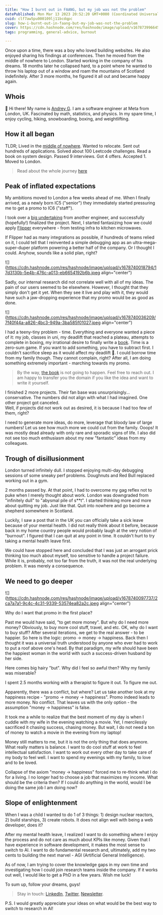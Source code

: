 ```yaml
---
title: "How I burnt out in FAANG, but my job was not the problem"
datePublished: Mon Mar 13 2023 20:52:20 GMT+0000 (Coordinated Universal Time)
cuid: clf7aw5pu000109lj11bcdqpc
slug: how-i-burnt-out-in-faang-but-my-job-was-not-the-problem
cover: https://cdn.hashnode.com/res/hashnode/image/upload/v1678739966452/a375187f-5b12-416f-acb8-621307116bc3.jpeg
tags: programming, general-advice, burnout

---
```


Once upon a time, there was a boy who loved building websites. He also enjoyed sharing his findings at conferences. Then he moved from the middle of nowhere to London. Started working in the company of his dreams. 18 months later he collapsed hard, to a point where he wanted to throw his laptop out of a window and roam the mountains of Scotland indefinitely. After 3 more months, he figured it all out and became happy again.

  
## Whois

👋 Hi there! My name is [Andrey G](https://goncharov.ai/). I am a software engineer at Meta from London, UK. Fascinated by math, statistics, and physics. In my spare time, I enjoy cycling, hiking, snowboarding, boxing, and weightlifting.

  
## How it all began

TLDR; Lived in the [middle of nowhere](https://en.wikipedia.org/wiki/Voronezh). Wanted to relocate. Sent out hundreds of applications. Solved about 100 Leetcode challenges. Read a book on system design. Passed 9 interviews. Got 4 offers. Accepted 1. Moved to London.

> Read about the whole journey [here](https://blog.goncharov.ai/how-i-got-multiple-faang-offers-in-europe)

## Peak of inflated expectations

My ambitions moved to London a few weeks ahead of me. When I finally arrived, as a newly born IC5 ("senior") they immediately started pressuring me to get a promo to IC6 ("staff").

I took over a [big undertaking](https://fbflipper.com/blog/2022/05/20/preparing-for-headless-flipper/) from another engineer, and successfully (hopefully!) finalized the project. Next, I started fantasizing how we could apply [Flipper](https://fbflipper.com/) everywhere - from testing infra to kitchen microwaves.

If Flipper had as many integrations as possible, if hundreds of teams relied on it, I could tell that I reinvented a simple debugging app as an ultra-mega-super-duper platform powering a better half of the company. Or I thought I could. Anyhow, sounds like a solid plan, right?

![](https://cdn.hashnode.com/res/hashnode/image/upload/v1678740018794/17d3130b-5e4b-476c-a013-eb6654192b6b.jpeg align="center")

Sadly, our internal research did not correlate well with all of my ideas. The pain of our users seemed to be elsewhere. However, I thought that they simply don't get it yet. When they see it live and play with it, they would have such a jaw-dropping experience that my promo would be as good as done.

![](https://cdn.hashnode.com/res/hashnode/image/upload/v1678740036209/7f40f44a-a826-4bc3-949a-3ba585f01027.jpeg align="center")

I had a teeny-tiny problem - time. Everything and everyone wanted a piece of it: my job, classes in uni, my deadlift that reached a plateau, attempts to complete in boxing, my irrational desire to finally write a [book](https://frontendhistory.dev/). Time is a zero-sum game. If you want to add something, you have to subtract first. I couldn't sacrifice sleep as it would affect my deadlift 🤦. I could borrow time from my family though. They cannot complain, right? After all, I am doing something extremely important - marching towards my promo.

> By the way, [the book](https://frontendhistory.dev/) is not going to happen. Feel free to reach out. I am happy to transfer you the domain if you like the idea and want to write it yourself.

  
I finished 2 more projects. Their fan base was unsurprisingly... conservative. The numbers did not align with what I had imagined. One other project got canceled.  
Well, if projects did not work out as desired, it is because I had too few of them, right?

I need to generate more ideas, do more, leverage that bloody law of large numbers! Let us see how much more we could cut from the family. Ooops! It was mostly dead already with only rare and sporadic signs of life. I also did not see too much enthusiasm about my new "fantastic" ideas from my colleagues.

  
## Trough of disillusionment

London turned infinitely dull. I stopped enjoying multi-day debugging sessions of some sneaky perf problems. Doughnuts and Red Bull replaced working out in a gym.  

2 months passed by. At that point, I had to overcome my gag reflex not to puke when I merely thought about work. London was downgraded from "infinitely dull" to "abysmal pile of s\*\*t". I started thinking more and more about quitting my job. Just like that. Quit into nowhere and go become a shepherd somewhere in Scotland.  

Luckily, I saw a post that in the UK you can officially take a sick leave because of your mental health. I did not really think about it before, because back in my home country people would probably laugh at the very notion of "burnout". I figured that I can quit at any point in time. It couldn't hurt to try taking a mental health leave first.  

We could have stopped here and concluded that I was just an arrogant prick thinking too much about myself, too sensitive to handle a project failure. While it is, probably, not too far from the truth, it was not the real underlying problem. It was merely a consequence.

  
## We need to go deeper

![](https://cdn.hashnode.com/res/hashnode/image/upload/v1678740097737/2ca7a7a1-9c4c-4c31-9339-53574ea82a2c.jpeg align="center")

Why do I want that promo in the first place?

Past me would have said, "to get more money". But why do I need more money? Obviously, to buy more cool stuff, travel, and etc. OK, why do I want to buy stuff? After several iterations, we get to the real answer - to be happier. So here is the logic: promo -&gt; money -&gt; happiness. Back then I thought it was a universal truth understood by anyone who ever had to work to put a roof above one's head. By that paradigm, my wife should have been the happiest woman in the world with such a success-driven husband by her side.

Here comes big hairy "but". Why did I feel so awful then? Why my family was miserable?

I spent 2.5 months working with a therapist to figure it out. To figure me out.  

Apparently, there was a conflict, but where? Let us take another look at my happiness recipe - "promo -&gt; money -&gt; happiness". Promo indeed leads to more money. No conflict. That leaves us with the only option - the assumption "money -&gt; happiness" is false.  

It took me a while to realize that the best moment of my day is when I cuddle with my wife in the evening watching a movie. Yet, I mercilessly sacrificed it chasing success, chasing money. But wait, I do not need a ton of money to watch a movie in the evening from my laptop!  

Money still matters to me, but it is not the only thing that does anymore. What really matters is balance. I want to do cool stuff at work to feel intellectual satisfaction. I want to work out every other day to take care of my body to feel well. I want to spend my evenings with my family, to love and to be loved.  

Collapse of the axiom "money -&gt; happiness" forced me to re-think what I do for a living. I no longer had to choose a job that maximizes my income. What should be the criteria then? If I could do anything in the world, would I be doing the same job I am doing now?  

## Slope of enlightenment

When I was a child I wanted to do 1 of 3 things: 1) design nuclear reactors, 2) build starships, 3) create robots. It does not align well with being a web developer, does it?  

After my mental health leave, I realized I want to do something where I enjoy the process and do not care as much about KPIs like money. Given that I have experience in software development, it makes the most sense to switch to AI. I want to do fundamental research and, ultimately, add my two cents to building the next marvel - AGI (Artificial General Intelligence).  

As of now, I am trying to cover the knowledge gaps in my own time and investigating how I could join research teams inside the company. If it works out well, I would like to get a PhD in a few years. Wish me luck!  

To sum up, follow your dreams, guys!  

> Stay in touch: [LinkedIn](https://www.linkedin.com/in/aigoncharov/), [Twitter](https://twitter.com/ai_goncharov), [Newsletter](https://blog.goncharov.ai/newsletter).

P.S. I would greatly appreciate your ideas on what would be the best way to switch to research in AI!